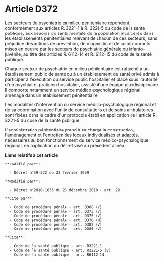 # Article D372

Les secteurs de psychiatrie en milieu pénitentiaire répondent, conformément aux articles R. 3221-1 à R. 3221-5 du code de la
santé publique, aux besoins de santé mentale de la population incarcérée dans les établissements pénitentiaires relevant de
chacun de ces secteurs, sans préjudice des actions de prévention, de diagnostic et de soins courants mises en oeuvre par les
secteurs de psychiatrie générale ou infanto-juvénile, au titre des articles R. 6112-14 et R. 6112-15 du code de la santé
publique. 

Chaque secteur de psychiatrie en milieu pénitentiaire est rattaché à un établissement public de santé ou à un établissement
de santé privé admis à participer à l'exécution du service public hospitalier et placé sous l'autorité d'un psychiatre,
praticien hospitalier, assisté d'une équipe pluridisciplinaire. Il comporte notamment un service médico-psychologique
régional aménagé dans un établissement pénitentiaire. 

Les modalités d'intervention du service médico-psychologique régional et de sa coordination avec l'unité de consultations et
de soins ambulatoires sont fixées dans le cadre d'un protocole établi en application de l'article R. 3221-5 du code de la
santé publique. 

L'administration pénitentiaire prend à sa charge la construction, l'aménagement et l'entretien des locaux individualisés et
adaptés, nécessaires au bon fonctionnement du service médico-psychologique régional, en application du décret visé au
précédent alinéa.

**Liens relatifs à cet article**

	**Codifié par**:

	  - Décret n°59-322 du 23 février 1959

	**Modifié par**:

	  - Décret n°2010-1635 du 23 décembre 2010 - art. 29

	**Cité par**:

	  - Code de procédure pénale - art. D368 (V)
	  - Code de procédure pénale - art. D373 (V)
	  - Code de procédure pénale - art. D375 (V)
	  - Code de procédure pénale - art. D376 (M)
	  - Code de procédure pénale - art. D382 (V)
	  - Code de procédure pénale - art. D386 (V)

	**Cite**:

	  - Code de la santé publique - art. R3221-1
	  - Code de la santé publique - art. R3221-5 (V)
	  - Code de la santé publique - art. R6112-14

